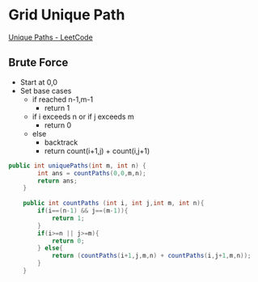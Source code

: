 # Grid Unique Path

[Unique Paths - LeetCode](https://leetcode.com/problems/unique-paths)

## Brute Force

- Start at 0,0
- Set base cases
    - if reached n-1,m-1
        - return 1
    - if i exceeds n or if j exceeds m
        - return 0
    - else
        - backtrack
        - return count(i+1,j) + count(i,j+1)

```java
public int uniquePaths(int m, int n) {
        int ans = countPaths(0,0,m,n); 
        return ans;
    }
    
    public int countPaths (int i, int j,int m, int n){
        if(i==(n-1) && j==(m-1)){
            return 1;
        }
        if(i>=n || j>=m){
            return 0;
        } else{ 
            return (countPaths(i+1,j,m,n) + countPaths(i,j+1,m,n));
        }
    }
```